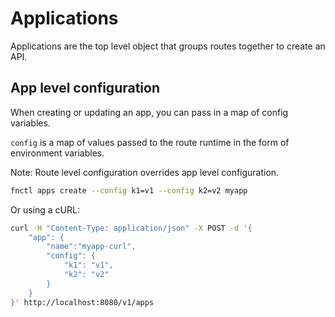 # Applications

Applications are the top level object that groups routes together to create an API.

## App level configuration

When creating or updating an app, you can pass in a map of config variables.

`config` is a map of values passed to the route runtime in the form of
environment variables.

Note: Route level configuration overrides app level configuration.

```sh
fnctl apps create --config k1=v1 --config k2=v2 myapp
```

Or using a cURL:

```sh
curl -H "Content-Type: application/json" -X POST -d '{
    "app": {
        "name":"myapp-curl",
        "config": {
            "k1": "v1",
            "k2": "v2"
        }
    }
}' http://localhost:8080/v1/apps
```